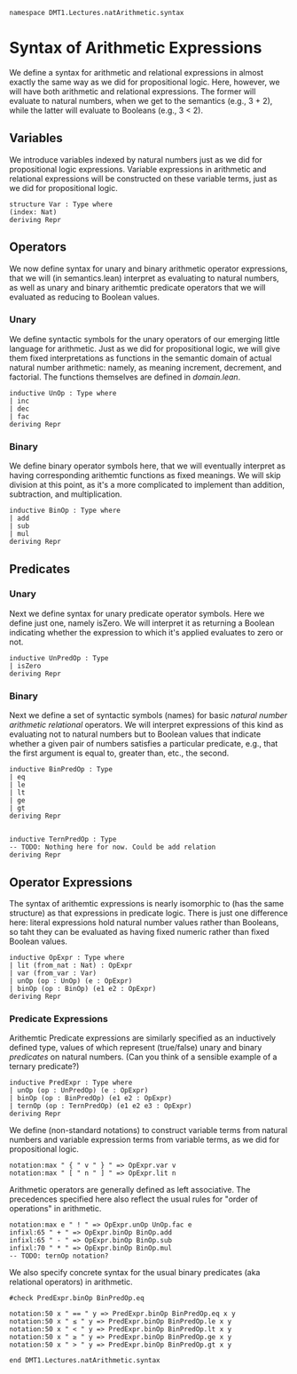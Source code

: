 ```lean
namespace DMT1.Lectures.natArithmetic.syntax
```

# Syntax of Arithmetic Expressions

We define a syntax for arithmetic and relational
expressions in almost exactly the same way as we
did for propositional logic. Here, however, we will
have both arithmetic and relational expressions.
The former will evaluate to natural numbers, when
we get to the semantics (e.g., 3 + 2), while the
latter will evaluate to Booleans (e.g., 3 < 2).

<!-- toc -->



## Variables

We introduce variables indexed by natural numbers
just as we did for propositional logic expressions.
Variable expressions in arithmetic and relational
expressions will be constructed on these variable
terms, just as we did for propositional logic.
```lean
structure Var : Type where
(index: Nat)
deriving Repr
```



## Operators

We now define syntax for unary and binary arithmetic
operator expressions, that we will (in semantics.lean)
interpret as evaluating to natural numbers, as well as
unary and binary arithemtic predicate operators that
we will evaluated as reducing to Boolean values.

### Unary

We define syntactic symbols for the unary operators
of our emerging little language for arithmetic. Just
as we did for propositional logic, we will give them
fixed interpretations as functions in the semantic
domain of actual natural number arithmetic: namely,
as meaning increment, decrement, and factorial. The
functions themselves are defined in *domain.lean*.

```lean
inductive UnOp : Type where
| inc
| dec
| fac
deriving Repr
```


### Binary

We define binary operator symbols here, that we will
eventually interpret as having corresponding arithemtic
functions as fixed meanings. We will skip division at
this point, as it's a more complicated to implement
than addition, subtraction, and multiplication.

```lean
inductive BinOp : Type where
| add
| sub
| mul
deriving Repr
```

## Predicates

### Unary

Next we define syntax for unary predicate operator symbols.
Here we define just one, namely isZero. We will interpret
it as returning a Boolean indicating whether the expression
to which it's applied evaluates to zero or not.

```lean
inductive UnPredOp : Type
| isZero
deriving Repr
```

### Binary

Next we define a set of syntactic symbols (names)
for basic *natural number arithmetic relational*
operators. We will interpret expressions of this
kind as evaluating not to natural numbers but to
Boolean values that indicate whether a given pair
of numbers satisfies a particular predicate, e.g.,
that the first argument is equal to, greater than,
etc., the second.

```lean
inductive BinPredOp : Type
| eq
| le
| lt
| ge
| gt
deriving Repr


inductive TernPredOp : Type
-- TODO: Nothing here for now. Could be add relation
deriving Repr
```

## Operator Expressions

The syntax of arithemtic expressions is nearly
isomorphic to (has the same structure) as that
expressions in predicate logic. There is just one
difference here: literal expressions hold natural
number values rather than Booleans, so taht they
can be evaluated as having fixed numeric rather
than fixed Boolean values.

```lean
inductive OpExpr : Type where
| lit (from_nat : Nat) : OpExpr
| var (from_var : Var)
| unOp (op : UnOp) (e : OpExpr)
| binOp (op : BinOp) (e1 e2 : OpExpr)
deriving Repr
```

### Predicate Expressions

Arithemtic Predicate expressions are similarly
specified as an inductively defined type, values
of which represent (true/false) unary and binary
*predicates* on natural numbers. (Can you think
of a sensible example of a ternary predicate?)

```lean
inductive PredExpr : Type where
| unOp (op : UnPredOp) (e : OpExpr)
| binOp (op : BinPredOp) (e1 e2 : OpExpr)
| ternOp (op : TernPredOp) (e1 e2 e3 : OpExpr)
deriving Repr
```

We define (non-standard notations) to construct variable
terms from natural numbers and variable expression terms
from variable terms, as we did for propositional logic.
```lean
notation:max " { " v " } " => OpExpr.var v
notation:max " [ " n " ] " => OpExpr.lit n
```


Arithmetic operators are generally defined as left associative.
The precedences specified here also reflect the usual rules for
"order of operations" in arithmetic.
```lean
notation:max e " ! " => OpExpr.unOp UnOp.fac e
infixl:65 " + " => OpExpr.binOp BinOp.add
infixl:65 " - " => OpExpr.binOp BinOp.sub
infixl:70 " * " => OpExpr.binOp BinOp.mul
-- TODO: ternOp notation?
```

We also specify concrete syntax for the usual binary
predicates (aka relational operators) in arithmetic.

```lean
#check PredExpr.binOp BinPredOp.eq

notation:50 x " == " y => PredExpr.binOp BinPredOp.eq x y
notation:50 x " ≤ " y => PredExpr.binOp BinPredOp.le x y
notation:50 x " < " y => PredExpr.binOp BinPredOp.lt x y
notation:50 x " ≥ " y => PredExpr.binOp BinPredOp.ge x y
notation:50 x " > " y => PredExpr.binOp BinPredOp.gt x y

end DMT1.Lectures.natArithmetic.syntax
```

